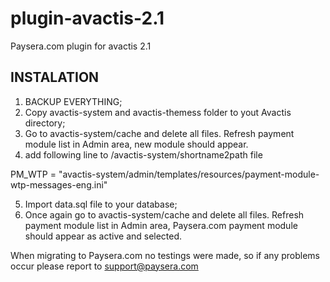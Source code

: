 plugin-avactis-2.1
==================

Paysera.com plugin for avactis 2.1

INSTALATION
-----------------

1. BACKUP EVERYTHING;
2. Copy avactis-system and avactis-themess folder to yout Avactis directory;
3. Go to avactis-system/cache and delete all files.
Refresh payment module list in Admin area, new module should appear.
4. add following line to /avactis-system/shortname2path file

PM_WTP = "avactis-system/admin/templates/resources/payment-module-wtp-messages-eng.ini"

5. Import data.sql file to your database;
6. Once again go to avactis-system/cache and delete all files.
Refresh payment module list in Admin area, Paysera.com payment module should appear
as active and selected.

When migrating to Paysera.com no testings were made, so if any problems occur please report to support@paysera.com
